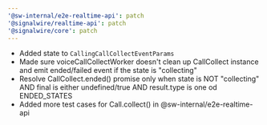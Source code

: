 ```yaml
---
'@sw-internal/e2e-realtime-api': patch
'@signalwire/realtime-api': patch
'@signalwire/core': patch
---
```


- Added state to `CallingCallCollectEventParams`
- Made sure voiceCallCollectWorker doesn't clean up CallCollect instance and emit ended/failed event if the state is "collecting"
- Resolve CallCollect.ended() promise only when state is NOT "collecting" AND final is either undefined/true AND result.type is one od ENDED_STATES
- Added more test cases for Call.collect() in @sw-internal/e2e-realtime-api

